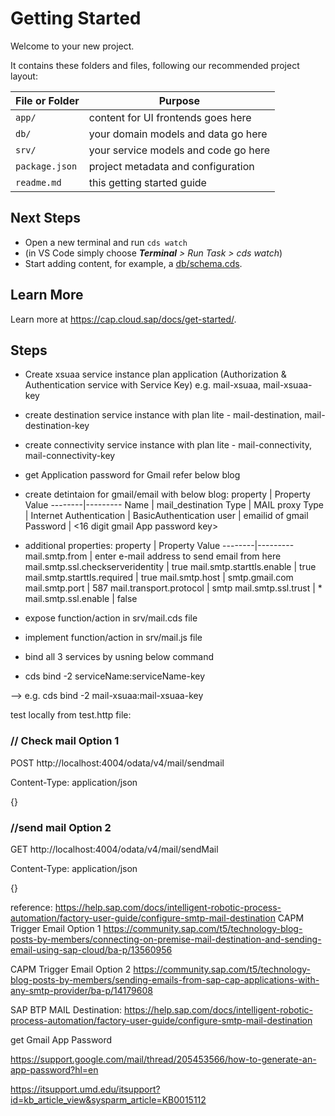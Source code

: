 # Getting Started

Welcome to your new project.

It contains these folders and files, following our recommended project layout:

File or Folder | Purpose
---------|----------
`app/` | content for UI frontends goes here
`db/` | your domain models and data go here
`srv/` | your service models and code go here
`package.json` | project metadata and configuration
`readme.md` | this getting started guide


## Next Steps

- Open a new terminal and run `cds watch`
- (in VS Code simply choose _**Terminal** > Run Task > cds watch_)
- Start adding content, for example, a [db/schema.cds](db/schema.cds).


## Learn More

Learn more at https://cap.cloud.sap/docs/get-started/.

## Steps
- Create xsuaa service instance plan application (Authorization & Authentication service with Service Key) e.g. 
    mail-xsuaa, mail-xsuaa-key
- create destination service instance with plan lite - mail-destination, mail-destination-key
- create connectivity service instance with plan lite - mail-connectivity, mail-connectivity-key
- get Application password for Gmail refer below blog
- create detintaion for gmail/email with below blog:
    property | Property Value
    --------|---------
    Name | mail_destination
    Type | MAIL
    proxy Type | Internet
    Authentication | BasicAuthentication
    user | emailid of gmail
    Password | <16 digit gmail App password key>

- additional properties:
    property | Property Value
    --------|---------
    mail.smtp.from | enter e-mail address to send email from here
    mail.smtp.ssl.checkserveridentity | true
    mail.smtp.starttls.enable | true
    mail.smtp.starttls.required | true
    mail.smtp.host | smtp.gmail.com
    mail.smtp.port | 587
    mail.transport.protocol | smtp
    mail.smtp.ssl.trust | *
    mail.smtp.ssl.enable | false

- expose function/action in srv/mail.cds file
- implement function/action in srv/mail.js file
- bind all 3 services by usning below command
- cds bind -2 serviceName:serviceName-key

--> e.g. cds bind -2  mail-xsuaa:mail-xsuaa-key

test locally from test.http file:
### // Check mail Option 1
POST http://localhost:4004/odata/v4/mail/sendmail

Content-Type: application/json

{}

### //send mail Option 2
GET http://localhost:4004/odata/v4/mail/sendMail 

Content-Type: application/json

{}

reference: 
https://help.sap.com/docs/intelligent-robotic-process-automation/factory-user-guide/configure-smtp-mail-destination
CAPM Trigger Email Option 1
https://community.sap.com/t5/technology-blog-posts-by-members/connecting-on-premise-mail-destination-and-sending-email-using-sap-cloud/ba-p/13560956

CAPM Trigger Email Option 2
https://community.sap.com/t5/technology-blog-posts-by-members/sending-emails-from-sap-cap-applications-with-any-smtp-provider/ba-p/14179608

SAP BTP MAIL Destination:
https://help.sap.com/docs/intelligent-robotic-process-automation/factory-user-guide/configure-smtp-mail-destination

get Gmail App Password

https://support.google.com/mail/thread/205453566/how-to-generate-an-app-password?hl=en

https://itsupport.umd.edu/itsupport?id=kb_article_view&sysparm_article=KB0015112